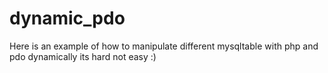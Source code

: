 # dynamic_pdo
Here is an example of  how to manipulate different mysqltable with php and pdo dynamically
its hard not easy :)
